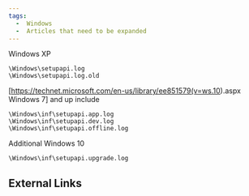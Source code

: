```yaml
---
tags:
  -  Windows
  -  Articles that need to be expanded
---
```

Windows XP

    \Windows\setupapi.log
    \Windows\setupapi.log.old

\[<https://technet.microsoft.com/en-us/library/ee851579(v=ws.10>).aspx
Windows 7\] and up include

    \Windows\inf\setupapi.app.log
    \Windows\inf\setupapi.dev.log
    \Windows\inf\setupapi.offline.log

Additional Windows 10

    \Windows\inf\setupapi.upgrade.log

## External Links

